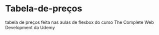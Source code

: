 # Tabela-de-preços
tabela de preços feita nas aulas de flexbox do curso The Complete Web Development da Udemy
